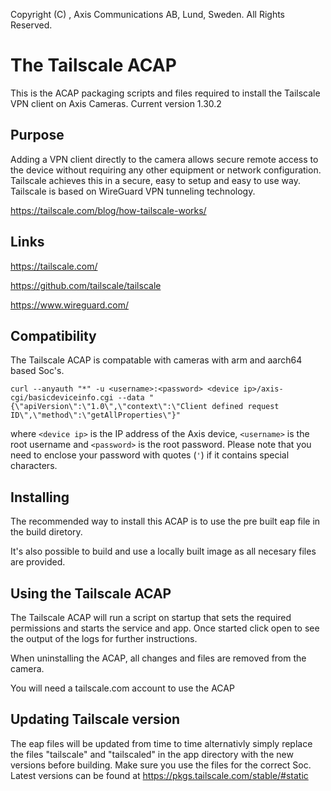 Copyright (C) <year>, Axis Communications AB, Lund, Sweden. All Rights Reserved.
    
# The Tailscale ACAP

This is the ACAP packaging scripts and files required to install the Tailscale VPN client on Axis Cameras.
Current version 1.30.2

## Purpose

Adding a VPN client directly to the camera allows secure remote access to the device without requiring any other equipment or network configuration.
Tailscale achieves this in a secure, easy to setup and easy to use way.
Tailscale is based on WireGuard VPN tunneling technology.

https://tailscale.com/blog/how-tailscale-works/

## Links

https://tailscale.com/

https://github.com/tailscale/tailscale 

https://www.wireguard.com/

## Compatibility

The Tailscale ACAP is compatable with cameras with arm and aarch64 based Soc's.

```
curl --anyauth "*" -u <username>:<password> <device ip>/axis-cgi/basicdeviceinfo.cgi --data "{\"apiVersion\":\"1.0\",\"context\":\"Client defined request ID\",\"method\":\"getAllProperties\"}"
```

where `<device ip>` is the IP address of the Axis device, `<username>` is the root username and `<password>` is the root password. Please
note that you need to enclose your password with quotes (`'`) if it contains special characters.

## Installing

The recommended way to install this ACAP is to use the pre built eap file in the build diretory.

It's also possible to build and use a locally built image as all necesary files are provided.

## Using the Tailscale ACAP

The Tailscale ACAP will run a script on startup that sets the required permissions and starts the service and app.
Once started click open to see the output of the logs for further instructions.

When uninstalling the ACAP, all changes and files are removed from the camera.

You will need a tailscale.com account to use the ACAP

## Updating Tailscale version

The eap files will be updated from time to time alternativly simply replace the files "tailscale" and "tailscaled" in the app directory with the new versions before building.
Make sure you use the files for the correct Soc.
Latest versions can be found at https://pkgs.tailscale.com/stable/#static





